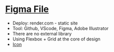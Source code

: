# [Figma File](https://www.figma.com/file/BBzGlPprXCO3MzIvR7yFZO/Fastcoding?type=design&node-id=0-1&mode=design&t=x80azyToT0FgXWQE-0)
 - Deploy: render.com - static site
 - Tool: Github, VScode, Figma, Adobe Illustrator
 - There are no external library
 - Using Flexbox + Grid at the core of design
 - [Icon](https://icons.getbootstrap.com/icons/)